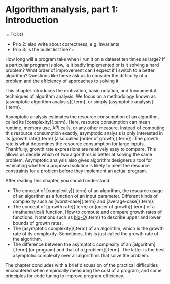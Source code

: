
# Algorithm analysis, part 1: Introduction

::: TODO
- Prio 2: also write about correctness, e.g. invariants
- Prio 3: is the bullet list fine?
:::

How long will a program take when I run it on a dataset ten times as
large? If a particular program is slow, is it badly implemented or is it
solving a hard problem? What order of improvement can I expect if I
switch to a better algorithm? Questions like these ask us to consider
the difficulty of a problem and the efficiency of approaches to solving
it.

This chapter introduces the motivation, basic notation, and fundamental
techniques of algorithm analysis. We focus on a methodology known as
[asymptotic algorithm analysis]{.term}, or
simply [asymptotic analysis]{.term}.

Asymptotic analysis estimates the resource consumption of an algorithm,
called its [complexity]{.term}. Here, resource
consumption can mean runtime, memory use, API calls, or any other
measure. Instead of computing this resource consumption exactly,
asymptotic analysis is only interested in its
[growth rate]{.term} (also called
[order of growth]{.term}). The growth rate is
what determines the resource consumption for large inputs. Thankfully,
growth rate expressions are relatively easy to compare. This allows us
decide which of two algorithms is better at solving the same problem.
Asymptotic analysis also gives algorithm designers a tool for estimating
whether a proposed solution is likely to meet the resource constraints
for a problem before they implement an actual program.

After reading this chapter, you should understand:

-   The concept of [complexity]{.term} of an
    algorithm, the resource usage of an algorithm as a function of an
    input parameter. Different kinds of complexity such as
    [worst-case]{.term} and
    [average-case]{.term}.
-   The concept of [growth rate]{.term} or
    [order of growth]{.term} of a (mathematical)
    function. How to compute and compare growth rates of functions.
    Notations such as [big-$O$](#big-o-notation){.term} to describe upper and lower bounds of growth rates.
-   The [asymptotic complexity]{.term} of an
    algorithm, which is the growth rate of its complexity. Sometimes,
    this is just called the growth rate of the algorithm.
-   The difference between the asymptotic complexity of an
    [algorithm]{.term} (or program) and that of
    a [problem]{.term}. The latter is the best
    asymptotic complexity over all algorithms that solve the problem.

The chapter concludes with a brief discussion of the practical
difficulties encountered when empirically measuring the cost of a
program, and some principles for code tuning to improve program
efficiency.
